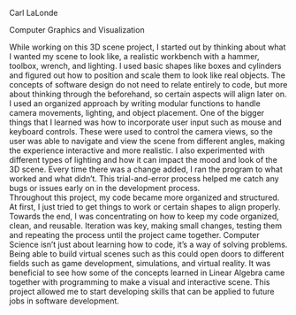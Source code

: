 Carl LaLonde

Computer Graphics and Visualization

While working on this 3D scene project, I started out by thinking about what I wanted my scene to look like, a realistic workbench with a hammer, toolbox, wrench, and lighting.  I used basic shapes like boxes and cylinders and figured out how to position and scale them to look like real objects.  The concepts of software design do not need to relate entirely to code, but more about thinking through the beforehand, so certain aspects will align later on.  
I used an organized approach by writing modular functions to handle camera movements, lighting, and object placement.  One of the bigger things that I learned was how to incorporate user input such as mouse and keyboard controls.  These were used to control the camera views, so the user was able to navigate and view the scene from different angles, making the experience interactive and more realistic.  I also experimented with different types of lighting and how it can impact the mood and look of the 3D scene.  Every time there was a change added, I ran the program to what worked and what didn’t.  This trial-and-error process helped me catch any bugs or issues early on in the development process.  
Throughout this project, my code became more organized and structured.  At first, I just tried to get things to work or certain shapes to align properly.  Towards the end, I was concentrating on how to keep my code organized, clean, and reusable.  Iteration was key, making small changes, testing them and repeating the process until the project came together.  Computer Science isn’t just about learning how to code, it’s a way of solving problems.
Being able to build virtual scenes such as this could open doors to different fields such as game development, simulations, and virtual reality.  It was beneficial to see how some of the concepts learned in Linear Algebra came together with programming to make a visual and interactive scene.  This project allowed me to start developing skills that can be applied to future jobs in software development.  

